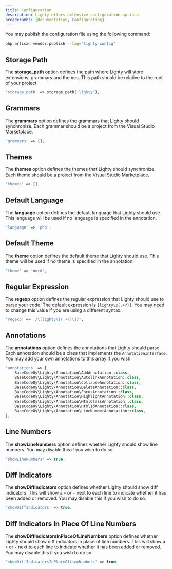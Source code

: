 ```yaml
---
title: Configuration
description: Lighty offers extensive configuration options.
breadcrumbs: [Documentation, Configuration]
---
```


You may publish the configuration file using the following command:

```bash
php artisan vendor:publish --tag="lighty-config"
```

## Storage Path

The **storage_path** option defines the path where Lighty will store
extensions, grammars and themes. This path should be relative to the root of
your project.

```php
'storage_path' => storage_path('lighty'),
```

## Grammars

The **grammars** option defines the grammars that Lighty should synchronize.
Each grammar should be a project from the Visual Studio Marketplace.

```php
'grammars' => [],
```

## Themes

The **themes** option defines the themes that Lighty should synchronize. Each
theme should be a project from the Visual Studio Marketplace.

```php
'themes' => [],
```

## Default Language

The **language** option defines the default language that Lighty should use.
This language will be used if no language is specified in the annotation.

```php
'language' => 'php',
```

## Default Theme

The **theme** option defines the default theme that Lighty should use. This
theme will be used if no theme is specified in the annotation.

```php
'theme' => 'nord',
```

## Regular Expression

The **regexp** option defines the regular expression that Lighty should use
to parse your code. The default expression is `[lighty\s(.+?)]`. You may need
to change this value if you are using a different syntax.

```php
'regexp' => '/\[lighty\s(.+?)\]/',
```

## Annotations

The **annotations** option defines the annotations that Lighty should parse.
Each annotation should be a class that implements the `AnnotationInterface`. You
may add your own annotations to this array if you wish.

```php
'annotations' => [
    BaseCodeOy\Lighty\Annotation\AddAnnotation::class,
    BaseCodeOy\Lighty\Annotation\AutolinkAnnotation::class,
    BaseCodeOy\Lighty\Annotation\CollapseAnnotation::class,
    BaseCodeOy\Lighty\Annotation\DeleteAnnotation::class,
    BaseCodeOy\Lighty\Annotation\FocusAnnotation::class,
    BaseCodeOy\Lighty\Annotation\HighlightAnnotation::class,
    BaseCodeOy\Lighty\Annotation\HtmlClassAnnotation::class,
    BaseCodeOy\Lighty\Annotation\HtmlIdAnnotation::class,
    BaseCodeOy\Lighty\Annotation\LineNumberAnnotation::class,
],
```

## Line Numbers

The **showLineNumbers** option defines whether Lighty should show line
numbers. You may disable this if you wish to do so.

```php
'showLineNumbers' => true,
```

## Diff Indicators

The **showDiffIndicators** option defines whether Lighty should show diff
indicators. This will show a `+` or `-` next to each line to indicate whether it
has been added or removed. You may disable this if you wish to do so.

```php
'showDiffIndicators' => true,
```

## Diff Indicators In Place Of Line Numbers

The **showDiffIndicatorsInPlaceOfLineNumbers** option defines whether Lighty
should show diff indicators in place of line numbers. This will show a `+` or
`-` next to each line to indicate whether it has been added or removed. You may
disable this if you wish to do so.

```php
'showDiffIndicatorsInPlaceOfLineNumbers' => true,
```
